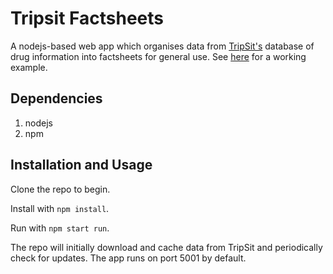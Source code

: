 # Tripsit Factsheets

A nodejs-based web app which organises data from [TripSit's](https://tripsit.me/) database of drug information into 
factsheets for general use. See [here](http://drugs.tripsit.me/) for a working example.

## Dependencies

1. nodejs
2. npm

## Installation and Usage

Clone the repo to begin. 


Install with `npm install`.

Run with `npm start run`.

The repo will initially download and cache data from TripSit and periodically check for updates. The app runs on port 5001 by 
default.



